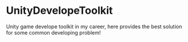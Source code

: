 # UnityDevelopeToolkit


Unity game develope toolkit in my career, here provides the best solution for some common developing problem!